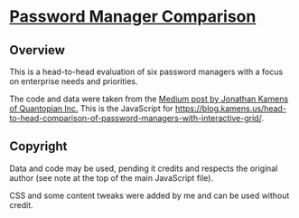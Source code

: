 # [Password Manager Comparison](https://edelstone.github.io/password-manager-comparison)

## Overview

This is a head-to-head evaluation of six password managers with a focus on enterprise needs and priorities.

The code and data were taken from the [Medium post by Jonathan Kamens of Quantopian Inc.](https://medium.com/@QuantopianCyber/head-to-head-evaluation-of-five-password-managers-8faa4851c767)
This is the JavaScript for https://blog.kamens.us/head-to-head-comparison-of-password-managers-with-interactive-grid/.

## Copyright

Data and code may be used, pending it credits and respects the original author (see note at the top of the main JavaScript file).

CSS and some content tweaks were added by me and can be used without credit.
